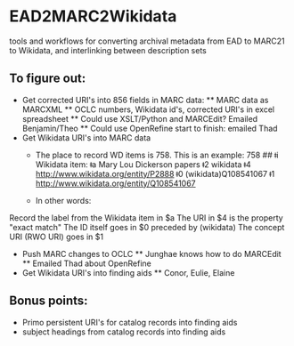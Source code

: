 # EAD2MARC2Wikidata
tools and workflows for converting archival metadata from EAD to MARC21 to Wikidata, and interlinking between description sets

## To figure out:
* Get corrected URI's into 856 fields in MARC data:
** MARC data as MARCXML
** OCLC numbers, Wikidata id's, corrected URI's in excel spreadsheet
** Could use XSLT/Python and MARCEdit? Emailed Benjamin/Theo
** Could use OpenRefine start to finish: emailed Thad
* Get Wikidata URI's into MARC data
    * The place to record WD items is 758.  This is an example:
    758 ## ǂi Wikidata item: ǂa Mary Lou Dickerson papers ǂ2 wikidata ǂ4 http://www.wikidata.org/entity/P2888 ǂ0 (wikidata)Q108541067 ǂ1    http://www.wikidata.org/entity/Q108541067

    * In other words:

Record the label from the Wikidata item in $a
The URI in $4 is the property "exact match"
The ID itself goes in $0 preceded by (wikidata)
The concept URI (RWO URI) goes in $1

* Push MARC changes to OCLC
  ** Junghae knows how to do MARCEdit
  ** Emailed Thad about OpenRefine
* Get Wikidata URI's into finding aids
** Conor, Eulie, Elaine

## Bonus points:
* Primo persistent URI's for catalog records into finding aids
* subject headings from catalog records into finding aids
